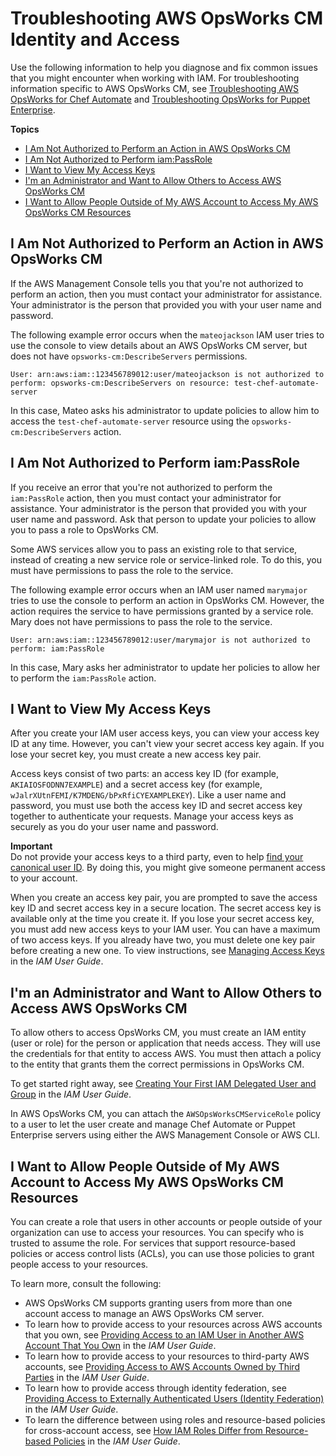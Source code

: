 # Troubleshooting AWS OpsWorks CM Identity and Access<a name="security_iam_troubleshoot_opscm"></a>

Use the following information to help you diagnose and fix common issues that you might encounter when working with IAM\. For troubleshooting information specific to AWS OpsWorks CM, see [Troubleshooting AWS OpsWorks for Chef Automate](troubleshoot-opscm.md) and [Troubleshooting OpsWorks for Puppet Enterprise](troubleshoot-opspup.md)\.

**Topics**
+ [I Am Not Authorized to Perform an Action in AWS OpsWorks CM](#security_iam_troubleshoot-permissions-opscm)
+ [I Am Not Authorized to Perform iam:PassRole](#security_troubleshoot-passrole)
+ [I Want to View My Access Keys](#security_troubleshoot-access-keys)
+ [I'm an Administrator and Want to Allow Others to Access AWS OpsWorks CM](#security_troubleshoot-admin-delegate)
+ [I Want to Allow People Outside of My AWS Account to Access My AWS OpsWorks CM Resources](#security_troubleshoot-cross-account)

## I Am Not Authorized to Perform an Action in AWS OpsWorks CM<a name="security_iam_troubleshoot-permissions-opscm"></a>

If the AWS Management Console tells you that you're not authorized to perform an action, then you must contact your administrator for assistance\. Your administrator is the person that provided you with your user name and password\.

The following example error occurs when the `mateojackson` IAM user tries to use the console to view details about an AWS OpsWorks CM server, but does not have `opsworks-cm:DescribeServers` permissions\.

```
User: arn:aws:iam::123456789012:user/mateojackson is not authorized to perform: opsworks-cm:DescribeServers on resource: test-chef-automate-server
```

In this case, Mateo asks his administrator to update policies to allow him to access the `test-chef-automate-server` resource using the `opsworks-cm:DescribeServers` action\.

## I Am Not Authorized to Perform iam:PassRole<a name="security_troubleshoot-passrole"></a>

If you receive an error that you're not authorized to perform the `iam:PassRole` action, then you must contact your administrator for assistance\. Your administrator is the person that provided you with your user name and password\. Ask that person to update your policies to allow you to pass a role to OpsWorks CM\.

Some AWS services allow you to pass an existing role to that service, instead of creating a new service role or service\-linked role\. To do this, you must have permissions to pass the role to the service\.

The following example error occurs when an IAM user named `marymajor` tries to use the console to perform an action in OpsWorks CM\. However, the action requires the service to have permissions granted by a service role\. Mary does not have permissions to pass the role to the service\.

```
User: arn:aws:iam::123456789012:user/marymajor is not authorized to perform: iam:PassRole
```

In this case, Mary asks her administrator to update her policies to allow her to perform the `iam:PassRole` action\.

## I Want to View My Access Keys<a name="security_troubleshoot-access-keys"></a>

After you create your IAM user access keys, you can view your access key ID at any time\. However, you can't view your secret access key again\. If you lose your secret key, you must create a new access key pair\. 

Access keys consist of two parts: an access key ID \(for example, `AKIAIOSFODNN7EXAMPLE`\) and a secret access key \(for example, `wJalrXUtnFEMI/K7MDENG/bPxRfiCYEXAMPLEKEY`\)\. Like a user name and password, you must use both the access key ID and secret access key together to authenticate your requests\. Manage your access keys as securely as you do your user name and password\.

**Important**  
 Do not provide your access keys to a third party, even to help [find your canonical user ID](https://docs.aws.amazon.com/general/latest/gr/acct-identifiers.html#FindingCanonicalId)\. By doing this, you might give someone permanent access to your account\. 

When you create an access key pair, you are prompted to save the access key ID and secret access key in a secure location\. The secret access key is available only at the time you create it\. If you lose your secret access key, you must add new access keys to your IAM user\. You can have a maximum of two access keys\. If you already have two, you must delete one key pair before creating a new one\. To view instructions, see [Managing Access Keys](https://docs.aws.amazon.com/IAM/latest/UserGuide/id_credentials_access-keys.html#Using_CreateAccessKey) in the *IAM User Guide*\.

## I'm an Administrator and Want to Allow Others to Access AWS OpsWorks CM<a name="security_troubleshoot-admin-delegate"></a>

To allow others to access OpsWorks CM, you must create an IAM entity \(user or role\) for the person or application that needs access\. They will use the credentials for that entity to access AWS\. You must then attach a policy to the entity that grants them the correct permissions in OpsWorks CM\.

To get started right away, see [Creating Your First IAM Delegated User and Group](https://docs.aws.amazon.com/IAM/latest/UserGuide/getting-started_create-delegated-user.html) in the *IAM User Guide*\.

In AWS OpsWorks CM, you can attach the `AWSOpsWorksCMServiceRole` policy to a user to let the user create and manage Chef Automate or Puppet Enterprise servers using either the AWS Management Console or AWS CLI\.

## I Want to Allow People Outside of My AWS Account to Access My AWS OpsWorks CM Resources<a name="security_troubleshoot-cross-account"></a>

You can create a role that users in other accounts or people outside of your organization can use to access your resources\. You can specify who is trusted to assume the role\. For services that support resource\-based policies or access control lists \(ACLs\), you can use those policies to grant people access to your resources\.

To learn more, consult the following:
+ AWS OpsWorks CM supports granting users from more than one account access to manage an AWS OpsWorks CM server\.
+ To learn how to provide access to your resources across AWS accounts that you own, see [Providing Access to an IAM User in Another AWS Account That You Own](https://docs.aws.amazon.com/IAM/latest/UserGuide/id_roles_common-scenarios_aws-accounts.html) in the *IAM User Guide*\.
+ To learn how to provide access to your resources to third\-party AWS accounts, see [Providing Access to AWS Accounts Owned by Third Parties](https://docs.aws.amazon.com/IAM/latest/UserGuide/id_roles_common-scenarios_third-party.html) in the *IAM User Guide*\.
+ To learn how to provide access through identity federation, see [Providing Access to Externally Authenticated Users \(Identity Federation\)](https://docs.aws.amazon.com/IAM/latest/UserGuide/id_roles_common-scenarios_federated-users.html) in the *IAM User Guide*\.
+ To learn the difference between using roles and resource\-based policies for cross\-account access, see [How IAM Roles Differ from Resource\-based Policies](https://docs.aws.amazon.com/IAM/latest/UserGuide/id_roles_compare-resource-policies.html) in the *IAM User Guide*\.